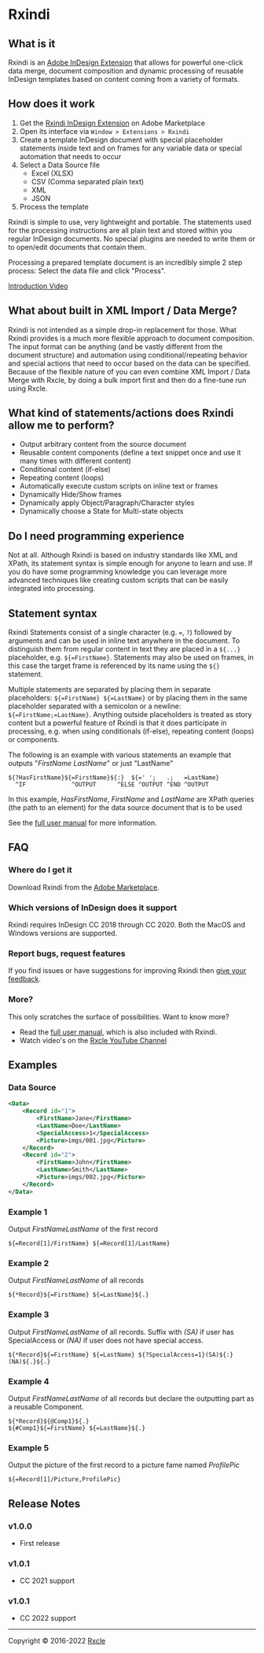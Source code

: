 # Rxindi

## What is it
Rxindi is an [Adobe InDesign Extension](https://exchange.adobe.com/creativecloud.details.103684.rxindi.html) that allows for powerful one-click data merge, document composition and dynamic processing of reusable InDesign templates based on content coming from a variety of formats.

## How does it work
1. Get the [Rxindi InDesign Extension](https://exchange.adobe.com/creativecloud.details.103684.rxindi.html) on Adobe Marketplace
2. Open its interface via `Window > Extensions > Rxindi`
3. Create a template InDesign document with special placeholder statements inside text and on frames for any variable data or special automation that needs to occur
4. Select a Data Source file
    - Excel (XLSX)
    - CSV (Comma separated plain text)
    - XML
    - JSON
5. Process the template

Rxindi is simple to use, very lightweight and portable. The statements used for the processing instructions are all plain text and stored within you regular InDesign documents. No special plugins are needed to write them or to open/edit documents that contain them.

Processing a prepared template document is an incredibly simple 2 step process: Select the data file and click "Process".

[Introduction Video](https://www.youtube.com/watch?v=2Aye7q93Qc0)

## What about built in XML Import / Data Merge?
Rxindi is not intended as a simple drop-in replacement for those. What Rxindi provides is a much more flexible approach to document composition. The input format can be anything (and be vastly different from the document structure) and automation using conditional/repeating behavior and special actions that need to occur based on the data can be specified. Because of the flexible nature of you can even combine XML Import / Data Merge with Rxcle, by doing a bulk import first and then do a fine-tune run using Rxcle.

## What kind of statements/actions does Rxindi allow me to perform?
- Output arbitrary content from the source document
- Reusable content components (define a text snippet once and use it many times with different content)
- Conditional content (if-else)
- Repeating content (loops)
- Automatically execute custom scripts on inline text or frames
- Dynamically Hide/Show frames
- Dynamically apply Object/Paragraph/Character styles
- Dynamically choose a State for Multi-state objects

## Do I need programming experience
Not at all. Although Rxindi is based on industry standards like XML and XPath, its statement syntax is simple enough for anyone to learn and use. If you do have some programming knowledge you can leverage more advanced techniques like creating custom scripts that can be easily integrated into processing. 

## Statement syntax
Rxindi Statements consist of a single character (e.g. `=`, `?`) followed by arguments and can be used in inline text anywhere in the document. To distinguish them from regular content in text they are placed in a `${...}` placeholder, e.g. `${=FirstName}`. Statements may also be used on frames, in this case the target frame is referenced by its name using the `${}` statement. 

Multiple statements are separated by placing them in separate placeholders: `${=FirstName} ${=LastName}` or by placing them in the same placeholder separated with a semicolon or a newline: `${=FirstName;=LastName}`. Anything outside placeholders is treated as story content but a powerful feature of Rxindi is that it does participate in processing, e.g. when using conditionals (if-else), repeating content (loops) or components.

The following is an example with various statements an example that outputs "_FirstName_ _LastName_" or just "LastName"
```
${?HasFirstName}${=FirstName}${:}  ${=' ';   .;   =LastName}
  ^IF             ^OUTPUT      ^ELSE ^OUTPUT ^END ^OUTPUT
```

In this example, _HasFirstName_, _FirstName_ and _LastName_ are XPath queries (the path to an element) for the data source document that is to be used

See the [full user manual](help.md) for more information.

## FAQ

### Where do I get it
Download Rxindi from the [Adobe Marketplace](https://exchange.adobe.com/creativecloud.details.103684.rxindi.html).

### Which versions of InDesign does it support
Rxindi requires InDesign CC 2018 through CC 2020. Both the MacOS and Windows versions are supported.

### Report bugs, request features
If you find issues or have suggestions for improving Rxindi then [give your feedback](https://github.com/rxcle/rxindi/issues).

### More?
This only scratches the surface of possibilities. Want to know more? 

- Read the [full user manual](help.md), which is also included with Rxindi.
- Watch video's on the [Rxcle YouTube Channel](https://www.youtube.com/channel/UCiSFFEuOoIQdk6mivM3eGkQ)

## Examples

### Data Source

```xml
<Data>
    <Record id="1">
        <FirstName>Jane</FirstName>
        <LastName>Doe</LastName>
        <SpecialAccess>1</SpecialAccess>
        <Picture>imgs/001.jpg</Picture>
    </Record>
    <Record id="2">
        <FirstName>John</FirstName>
        <LastName>Smith</LastName>
        <Picture>imgs/002.jpg</Picture>
    </Record>
</Data>
```

### Example 1
Output _FirstName<SPACE>LastName_ of the first record

```
${=Record[1]/FirstName} ${=Record[1]/LastName}
```

### Example 2
Output _FirstName<SPACE>LastName_ of all records

```
${*Record}${=FirstName} ${=LastName}${.}
```

### Example 3
Output _FirstName<SPACE>LastName_ of all records. Suffix with _(SA)_ if user has SpecialAccess or _(NA)_ if user does not have special access.

```
${*Record}${=FirstName} ${=LastName} ${?SpecialAccess=1}(SA)${:}(NA)${.}${.}
```

### Example 4
Output _FirstName<SPACE>LastName_ of all records but declare the outputting part as a reusable Component.

```
${*Record}${@Comp1}${.}
${#Comp1}${=FirstName} ${=LastName}${.}
```

### Example 5

Output the picture of the first record to a picture fame named _ProfilePic_

```
${=Record[1]/Picture,ProfilePic}
```

## Release Notes

### v1.0.0
- First release
    
### v1.0.1
- CC 2021 support
    
### v1.0.1
- CC 2022 support

---
Copyright &copy; 2016-2022 [Rxcle](https://www.rxcle.com)
